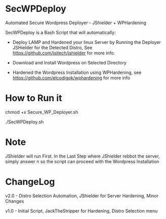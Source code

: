 # SecWPDeploy

Automated Secure Wordpress Deployer - JShielder + WPHardening

SecWPDeploy is a Bash Script that will automatically:

* Deploy LAMP and Hardened your linux Server by Running the Deployer JSHielder for the Detected
Distro, See  https://github.com/jsitech/jshielder for more info.

* Download and Install Wordpress on Selected Directory

* Hardened the Wordpress Installation using WPHardening, see
https://github.com/elcodigok/wphardening for more info

# How to Run it

chmod +x Secure_WP_Deployer.sh

./SecWPDeploy.sh

# Note

JShielder will run First. In the Last Step where JShielder rebbot the server, simply answer n
so the script can proceed with the Wordpress Installation

# ChangeLog

v2.0 - Distro Selection Automation, JShielder for Server Hardening, Minor Changes

v1.0 - Initial Script, JackTheStripper for Hardening, Distro Selection menu

